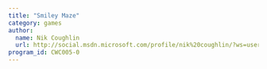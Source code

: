 ```yaml
---
title: "Smiley Maze"
category: games
author:
  name: Nik Coughlin
  url: http://social.msdn.microsoft.com/profile/nik%20coughlin/?ws=usercard-mini
program_id: CWC005-0
---
```

